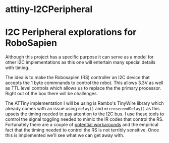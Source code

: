 # attiny-I2CPeripheral
# I2C Peripheral explorations for RoboSapien

Although this project has a specific purpose it can serve as a model for other I2C 
implementations as this one will entertain many special details with timing.

The idea is to make the Robosapien (RS) controller an I2C device that accepts the 1 byte commnands
to control the robot. This allows 3.3V as well as TTL level controls which allows us to 
replace the the primary processor.  Right out of the box there will be challenges.

The ATTiny implementation I will be using is Rambo's TinyWire library which already comes
with an issue using `delay()` and `microsecondDelay()` as this upsets the timing needed to 
pay attention to the I2C bus.  I use these tools to control the signal toggling needed to mimic
the IR codes that control the RS.  Fortunately there are a couple of 
[potential workarounds](https://github.com/rambo/TinyWire/issues/8) and the 
empirical fact that the timing needed to control the RS is not terribly sensitive. Once
this is implemented we'll see what we can get away with.

